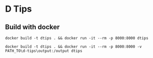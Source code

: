 # D Tips

## Build with docker

`docker build -t dtips . && docker run -it --rm -p 8000:8000 dtips`

`docker build -t dtips . && docker run -it --rm -p 8000:8000 -v PATH_TO\d-tips\output:/output dtips`